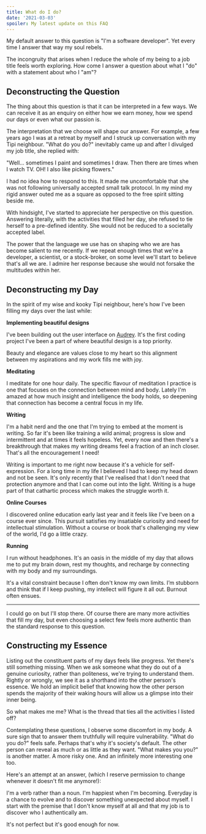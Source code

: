 ```yaml
---
title: What do I do?
date: '2021-03-03'
spoiler: My latest update on this FAQ
---
```


My default answer to this question is "I'm a software developer". Yet every time I answer that way my soul rebels.

The incongruity that arises when I reduce the whole of my being to a job title feels worth exploring. How come I answer a question about what I "do" with a statement about who I "am"?

## Deconstructing the Question

The thing about this question is that it can be interpreted in a few ways. We can receive it as an enquiry on either how we earn money, how we spend our days or even what our passion is.

The interpretation that we choose will shape our answer. For example, a few years ago I was at a retreat by myself and I struck up conversation with my Tipi neighbour. "What do you do?" inevitably came up and after I divulged my job title, she replied with:

"Well... sometimes I paint and sometimes I draw. Then there are times when I watch TV. OH! I also like picking flowers."

I had no idea how to respond to this. It made me uncomfortable that she was not following universally accepted small talk protocol. In my mind my rigid answer outed me as a square as opposed to the free spirit sitting beside me.

With hindsight, I've started to appreciate her perspective on this question. Answering literally, with the activities that filled her day, she refused to tie herself to a pre-defined identity. She would not be reduced to a societally accepted label.

The power that the language we use has on shaping who we are has become salient to me recently. If we repeat enough times that we're a developer, a scientist, or a stock-broker, on some level we'll start to believe that's all we are. I admire her response because she would not forsake the multitudes within her.

## Deconstructing my Day

In the spirit of my wise and kooky Tipi neighbour, here's how I've been filling my days over the last while:

**Implementing beautiful designs**

I've been building out the user interface on [Audrey](https://beta.readwithaudrey.com/). It's the first coding project I've been a part of where beautiful design is a top priority.

Beauty and elegance are values close to my heart so this alignment between my aspirations and my work fills me with joy.

**Meditating**

I meditate for one hour daily. The specific flavour of meditation I practice is one that focuses on the connection between mind and body. Lately I'm amazed at how much insight and intelligence the body holds, so deepening that connection has become a central focus in my life.

**Writing**

I'm a habit nerd and the one that I'm trying to embed at the moment is writing. So far it's been like training a wild animal; progress is slow and intermittent and at times it feels hopeless. Yet, every now and then there's a breakthrough that makes my writing dreams feel a fraction of an inch closer. That's all the encouragement I need!

Writing is important to me right now because it's a vehicle for self-expression. For a long time in my life I believed I had to keep my head down and not be seen. It's only recently that I've realised that I don't need that protection anymore and that I can come out into the light. Writing is a huge part of that cathartic process which makes the struggle worth it.

**Online Courses**

I discovered online education early last year and it feels like I've been on a course ever since. This pursuit satisfies my insatiable curiosity and need for intellectual stimulation. Without a course or book that's challenging my view of the world, I'd go a little crazy.

**Running**

I run without headphones. It's an oasis in the middle of my day that allows me to put my brain down, rest my thoughts, and recharge by connecting with my body and my surroundings.

It's a vital constraint because I often don't know my own limits. I’m stubborn and think that if I keep pushing, my intellect will figure it all out. Burnout often ensues.

---

I could go on but I'll stop there. Of course there are many more activities that fill my day, but even choosing a select few feels more authentic than the standard response to this question.

## Constructing my Essence

Listing out the constituent parts of my days feels like progress. Yet there's still something missing. When we ask someone what they do out of a genuine curiosity, rather than politeness, we're trying to understand them. Rightly or wrongly, we see it as a shorthand into the other person's essence. We hold an implicit belief that knowing how the other person spends the majority of their waking hours will allow us a glimpse into their inner being.

So what makes me me? What is the thread that ties all the activities I listed off?

Contemplating these questions, I observe some discomfort in my body. A sure sign that to answer them truthfully will require vulnerability. "What do you do?" feels safe. Perhaps that's why it's society's default. The other person can reveal as much or as little as they want. "What makes you you?" is another matter. A more risky one. And an infinitely more interesting one too.

Here's an attempt at an answer, (which I reserve permission to change whenever it doesn't fit me anymore!):

I'm a verb rather than a noun. I'm happiest when I'm becoming. Everyday is a chance to evolve and to discover something unexpected about myself. I start with the premise that I don't know myself at all and that my job is to discover who I authentically am.

It's not perfect but it's good enough for now.